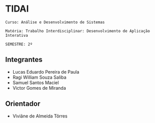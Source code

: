 # TIDAI

`Curso: Análise e Desenvolvimento de Sistemas`

`Matéria: Trabalho Interdisciplinar: Desenvolvimento de Aplicação Interativa`

`SEMESTRE: 2º`

## Integrantes 

* Lucas Eduardo Pereira de Paula
* Ragi William Souza Saliba
* Samuel Santos Maciel
* Victor Gomes de Miranda

## Orientador

* Viviâne de Almeida Tôrres

